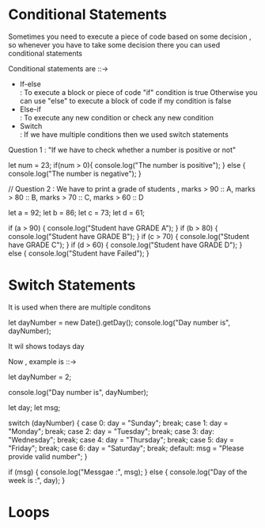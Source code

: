 <h1>Conditional Statements </h1>

Sometimes you need to execute a piece of code based on some decision , so whenever you have to take some decision there you can used conditional statements

Conditional statements are ::->

<ul>
<li>If-else</li> : 
  To execute a block or piece of code "if" condition is true Otherwise you can use "else" to execute a block of code if my condition is false

<li>Else-if</li> : 
  To execute any new condition or check any new condition

<li>Switch</li> :
  If we have multiple conditions then we used switch statements
</ul>

Question 1 :
"If we have to check whether a number is positive or not"

let num = 23;
if(num > 0){
console.log("The number is positive");
}
else {
console.log("The number is negative");
}

// Question 2 : We have to print a grade of students , marks > 90 :: A, marks > 80 :: B, marks > 70 :: C, marks > 60 :: D

let a = 92;
let b = 86;
let c = 73;
let d = 61;

if (a > 90) {
console.log("Student have GRADE A");
}
if (b > 80) {
console.log("Student have GRADE B");
}
if (c > 70) {
console.log("Student have GRADE C");
}
if (d > 60) {
console.log("Student have GRADE D");
}
else {
console.log("Student have Failed");
}

<h1>Switch Statements </h1>

It is used when there are multiple conditons

let dayNumber = new Date().getDay();
console.log("Day number is", dayNumber);

It wil shows todays day

Now , example is ::->

let dayNumber = 2;

console.log("Day number is", dayNumber);

let day;
let msg;

switch (dayNumber) {
case 0:
day = "Sunday";
break;
case 1:
day = "Monday";
break;
case 2:
day = "Tuesday";
break;
case 3:
day: "Wednesday";
break;
case 4:
day = "Thursday";
break;
case 5:
day = "Friday";
break;
case 6:
day = "Saturday";
break;
default:
msg = "Please provide valid number";
}

if (msg) {
console.log("Messgae :", msg);
} else {
console.log("Day of the week is :", day);
}


<h1>Loops</h1>

